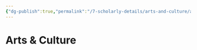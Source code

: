 ```yaml
---
{"dg-publish":true,"permalink":"/7-scholarly-details/arts-and-culture/arts-and-culture/","noteIcon":""}
---
```


# Arts & Culture

